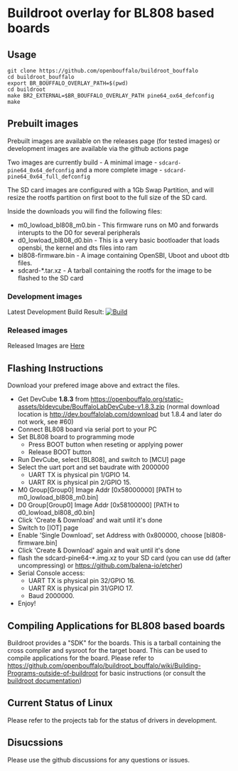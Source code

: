 # Buildroot overlay for BL808 based boards

## Usage

```
git clone https://github.com/openbouffalo/buildroot_bouffalo
cd buildroot_bouffalo
export BR_BOUFFALO_OVERLAY_PATH=$(pwd)
cd buildroot
make BR2_EXTERNAL=$BR_BOUFFALO_OVERLAY_PATH pine64_ox64_defconfig
make
```

## Prebuilt images

Prebuilt images are available on the releases page (for tested images) or development images are available via the github actions page

Two images are currently build - A minimal image - `sdcard-pine64_0x64_defconfig` and a more complete image - `sdcard-pine64_0x64_full_defconfig`

The SD card images are configured with a 1Gb Swap Partition, and will resize the rootfs partition on first boot to the full size of the SD card.

Inside the downloads you will find the following files:
* m0_lowload_bl808_m0.bin - This firmware runs on M0 and forwards interupts to the D0 for several peripherals
* d0_lowload_bl808_d0.bin - This is a very basic bootloader that loads opensbi, the kernel and dts files into ram
* bl808-firmware.bin - A image containing OpenSBI, Uboot and uboot dtb files. 
* sdcard-*.tar.xz - A tarball containing the rootfs for the image to be flashed to the SD card

### Development images
Latest Development Build Result:
[![Build](https://github.com/openbouffalo/buildroot_bouffalo/actions/workflows/buildroot.yml/badge.svg)](https://github.com/openbouffalo/buildroot_bouffalo/actions/workflows/buildroot.yml)

### Released images

Released Images are [Here](https://github.com/openbouffalo/buildroot_bouffalo/releases/latest)

## Flashing Instructions

Download your prefered image above and extract the files.

- Get DevCube **1.8.3** from https://openbouffalo.org/static-assets/bldevcube/BouffaloLabDevCube-v1.8.3.zip (normal download location is http://dev.bouffalolab.com/download but 1.8.4 and later do not work, see #60)
- Connect BL808 board via serial port to your PC
- Set BL808 board to programming mode
    + Press BOOT button when reseting or applying power
    + Release BOOT button
- Run DevCube, select [BL808], and switch to [MCU] page
- Select the uart port and set baudrate with 2000000
    + UART TX is physical pin 1/GPIO 14.
    + UART RX is physical pin 2/GPIO 15.
- M0 Group[Group0] Image Addr [0x58000000] [PATH to m0_lowload_bl808_m0.bin]
- D0 Group[Group0] Image Addr [0x58100000] [PATH to d0_lowload_bl808_d0.bin]
- Click 'Create & Download' and wait until it's done
- Switch to [IOT] page
- Enable 'Single Download', set Address with 0x800000, choose [bl808-firmware.bin]
- Click 'Create & Download' again and wait until it's done
- flash the sdcard-pine64-*.img.xz to your SD card (you can use dd (after uncompressing) or https://github.com/balena-io/etcher)
- Serial Console access:
    + UART TX is physical pin 32/GPIO 16.
    + UART RX is physical pin 31/GPIO 17.
    + Baud 2000000.
- Enjoy!

## Compiling Applications for BL808 based boards

Buildroot provides a "SDK" for the boards. This is a tarball containing the cross compiler and sysroot for the target board. This can be used to compile applications for the board. Please refer to https://github.com/openbouffalo/buildroot_bouffalo/wiki/Building-Programs-outside-of-buildroot for basic instructions (or consult the [buildroot documentation](https://buildroot.org/downloads/manual/using-buildroot-toolchain.txt))

## Current Status of Linux

Please refer to the projects tab for the status of drivers in development.

## Disucssions

Please use the github discussions for any questions or issues.
